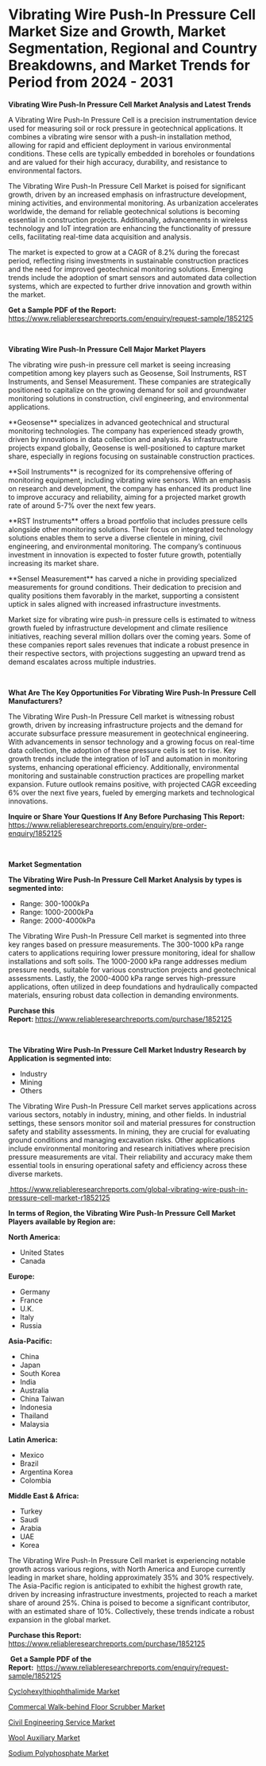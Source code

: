 <p><h1>Vibrating Wire Push-In Pressure Cell Market Size and Growth, Market Segmentation, Regional and Country Breakdowns, and Market Trends for Period from 2024 -  2031</h1></p><p><strong>Vibrating Wire Push-In Pressure Cell Market Analysis and Latest Trends</strong></p>
<p><p>A Vibrating Wire Push-In Pressure Cell is a precision instrumentation device used for measuring soil or rock pressure in geotechnical applications. It combines a vibrating wire sensor with a push-in installation method, allowing for rapid and efficient deployment in various environmental conditions. These cells are typically embedded in boreholes or foundations and are valued for their high accuracy, durability, and resistance to environmental factors.</p><p>The Vibrating Wire Push-In Pressure Cell Market is poised for significant growth, driven by an increased emphasis on infrastructure development, mining activities, and environmental monitoring. As urbanization accelerates worldwide, the demand for reliable geotechnical solutions is becoming essential in construction projects. Additionally, advancements in wireless technology and IoT integration are enhancing the functionality of pressure cells, facilitating real-time data acquisition and analysis.</p><p>The market is expected to grow at a CAGR of 8.2% during the forecast period, reflecting rising investments in sustainable construction practices and the need for improved geotechnical monitoring solutions. Emerging trends include the adoption of smart sensors and automated data collection systems, which are expected to further drive innovation and growth within the market.</p></p>
<p><strong>Get a Sample PDF of the Report:&nbsp;</strong> <a href="https://www.reliableresearchreports.com/enquiry/request-sample/1852125?utm_campaign=5&utm_medium=2&utm_source=Github&utm_content=ia&utm_term=19112024&utm_id=vibrating-wire-push-in-pressure-cell">https://www.reliableresearchreports.com/enquiry/request-sample/1852125</a></p>
<p>&nbsp;</p>
<p><strong>Vibrating Wire Push-In Pressure Cell Major Market Players</strong></p>
<p><p>The vibrating wire push-in pressure cell market is seeing increasing competition among key players such as Geosense, Soil Instruments, RST Instruments, and Sensel Measurement. These companies are strategically positioned to capitalize on the growing demand for soil and groundwater monitoring solutions in construction, civil engineering, and environmental applications.</p><p>**Geosense** specializes in advanced geotechnical and structural monitoring technologies. The company has experienced steady growth, driven by innovations in data collection and analysis. As infrastructure projects expand globally, Geosense is well-positioned to capture market share, especially in regions focusing on sustainable construction practices.</p><p>**Soil Instruments** is recognized for its comprehensive offering of monitoring equipment, including vibrating wire sensors. With an emphasis on research and development, the company has enhanced its product line to improve accuracy and reliability, aiming for a projected market growth rate of around 5-7% over the next few years.</p><p>**RST Instruments** offers a broad portfolio that includes pressure cells alongside other monitoring solutions. Their focus on integrated technology solutions enables them to serve a diverse clientele in mining, civil engineering, and environmental monitoring. The company’s continuous investment in innovation is expected to foster future growth, potentially increasing its market share.</p><p>**Sensel Measurement** has carved a niche in providing specialized measurements for ground conditions. Their dedication to precision and quality positions them favorably in the market, supporting a consistent uptick in sales aligned with increased infrastructure investments.</p><p>Market size for vibrating wire push-in pressure cells is estimated to witness growth fueled by infrastructure development and climate resilience initiatives, reaching several million dollars over the coming years. Some of these companies report sales revenues that indicate a robust presence in their respective sectors, with projections suggesting an upward trend as demand escalates across multiple industries.</p></p>
<p>&nbsp;</p>
<p><strong>What Are The Key Opportunities For Vibrating Wire Push-In Pressure Cell Manufacturers?</strong></p>
<p><p>The Vibrating Wire Push-In Pressure Cell market is witnessing robust growth, driven by increasing infrastructure projects and the demand for accurate subsurface pressure measurement in geotechnical engineering. With advancements in sensor technology and a growing focus on real-time data collection, the adoption of these pressure cells is set to rise. Key growth trends include the integration of IoT and automation in monitoring systems, enhancing operational efficiency. Additionally, environmental monitoring and sustainable construction practices are propelling market expansion. Future outlook remains positive, with projected CAGR exceeding 6% over the next five years, fueled by emerging markets and technological innovations.</p></p>
<p><strong>Inquire or Share Your Questions If Any Before Purchasing This Report:</strong> <a href="https://www.reliableresearchreports.com/enquiry/pre-order-enquiry/1852125?utm_campaign=5&utm_medium=2&utm_source=Github&utm_content=ia&utm_term=19112024&utm_id=vibrating-wire-push-in-pressure-cell">https://www.reliableresearchreports.com/enquiry/pre-order-enquiry/1852125</a></p>
<p>&nbsp;</p>
<p><strong>Market Segmentation</strong></p>
<p><strong>The Vibrating Wire Push-In Pressure Cell Market Analysis by types is segmented into:</strong></p>
<p><ul><li>Range: 300-1000kPa</li><li>Range: 1000-2000kPa</li><li>Range: 2000-4000kPa</li></ul></p>
<p><p>The Vibrating Wire Push-In Pressure Cell market is segmented into three key ranges based on pressure measurements. The 300-1000 kPa range caters to applications requiring lower pressure monitoring, ideal for shallow installations and soft soils. The 1000-2000 kPa range addresses medium pressure needs, suitable for various construction projects and geotechnical assessments. Lastly, the 2000-4000 kPa range serves high-pressure applications, often utilized in deep foundations and hydraulically compacted materials, ensuring robust data collection in demanding environments.</p></p>
<p><strong>Purchase this Report:&nbsp;</strong><a href="https://www.reliableresearchreports.com/purchase/1852125?utm_campaign=5&utm_medium=2&utm_source=Github&utm_content=ia&utm_term=19112024&utm_id=vibrating-wire-push-in-pressure-cell">https://www.reliableresearchreports.com/purchase/1852125</a></p>
<p>&nbsp;</p>
<p><strong>The Vibrating Wire Push-In Pressure Cell Market Industry Research by Application is segmented into:</strong></p>
<p><ul><li>Industry</li><li>Mining</li><li>Others</li></ul></p>
<p><p>The Vibrating Wire Push-In Pressure Cell market serves applications across various sectors, notably in industry, mining, and other fields. In industrial settings, these sensors monitor soil and material pressures for construction safety and stability assessments. In mining, they are crucial for evaluating ground conditions and managing excavation risks. Other applications include environmental monitoring and research initiatives where precision pressure measurements are vital. Their reliability and accuracy make them essential tools in ensuring operational safety and efficiency across these diverse markets.</p></p>
<p><a href="https://www.reliableresearchreports.com/global-vibrating-wire-push-in-pressure-cell-market-r1852125?utm_campaign=5&utm_medium=2&utm_source=Github&utm_content=ia&utm_term=19112024&utm_id=vibrating-wire-push-in-pressure-cell">&nbsp;https://www.reliableresearchreports.com/global-vibrating-wire-push-in-pressure-cell-market-r1852125</a></p>
<p><strong>In terms of Region, the Vibrating Wire Push-In Pressure Cell Market Players available by Region are:</strong></p>
<p>
    <p> <strong> North America: </strong>
        <ul>
            <li>United States</li>
            <li>Canada</li>
        </ul>
        </p> 
    <p> <strong> Europe: </strong>
        <ul>
            <li>Germany</li>
            <li>France</li>
            <li>U.K.</li>
            <li>Italy</li>
            <li>Russia</li>
        </ul>
        </p> 
    <p> <strong> Asia-Pacific: </strong>
        <ul>
            <li>China</li>
            <li>Japan</li>
            <li>South Korea</li>
            <li>India</li>
            <li>Australia</li>
            <li>China Taiwan</li>
            <li>Indonesia</li>
            <li>Thailand</li>
            <li>Malaysia</li>
        </ul>
        </p> 
    <p> <strong> Latin America: </strong>
        <ul>
            <li>Mexico</li>
            <li>Brazil</li>
            <li>Argentina Korea</li>
            <li>Colombia</li>
        </ul>
        </p> 
    <p> <strong> Middle East & Africa: </strong>
        <ul>
            <li>Turkey</li>
            <li>Saudi</li>
            <li>Arabia</li>
            <li>UAE</li>
            <li>Korea</li>
        </ul>
    </p>
    </p>
<p><p>The Vibrating Wire Push-In Pressure Cell market is experiencing notable growth across various regions, with North America and Europe currently leading in market share, holding approximately 35% and 30% respectively. The Asia-Pacific region is anticipated to exhibit the highest growth rate, driven by increasing infrastructure investments, projected to reach a market share of around 25%. China is poised to become a significant contributor, with an estimated share of 10%. Collectively, these trends indicate a robust expansion in the global market.</p></p>
<p><strong>Purchase this Report: </strong><a href="https://www.reliableresearchreports.com/purchase/1852125?utm_campaign=5&utm_medium=2&utm_source=Github&utm_content=ia&utm_term=19112024&utm_id=vibrating-wire-push-in-pressure-cell">https://www.reliableresearchreports.com/purchase/1852125</a></p>
<p>&nbsp;<strong>Get a Sample PDF of the Report:&nbsp;&nbsp;</strong><a href="https://www.reliableresearchreports.com/enquiry/request-sample/1852125?utm_campaign=5&utm_medium=2&utm_source=Github&utm_content=ia&utm_term=19112024&utm_id=vibrating-wire-push-in-pressure-cell">https://www.reliableresearchreports.com/enquiry/request-sample/1852125</a></p>
<p><strong></strong></p>
<p><p><a href="https://www.linkedin.com/pulse/deep-dive-cyclohexylthiophthalimide-market-itstrends-jj3re?utm_campaign=5&utm_medium=2&utm_source=Github&utm_content=ia&utm_term=19112024&utm_id=vibrating-wire-push-in-pressure-cell">Cyclohexylthiophthalimide Market</a></p><p><a href="https://github.com/FlorianWolf90/Market-Research-Report-List-1/blob/main/commercal-walk-behind-floor-scrubber-market.md?utm_campaign=5&utm_medium=2&utm_source=Github&utm_content=ia&utm_term=19112024&utm_id=vibrating-wire-push-in-pressure-cell">Commercal Walk-behind Floor Scrubber Market</a></p><p><a href="https://issuu.com/reportprime-2/docs/civil-engineering-service-market-si_3d834e56ed92cf?utm_campaign=5&utm_medium=2&utm_source=Github&utm_content=ia&utm_term=19112024&utm_id=vibrating-wire-push-in-pressure-cell">Civil Engineering Service Market</a></p><p><a href="https://github.com/lylyparadise/Market-Research-Report-List-5/blob/main/wool-auxiliary-market.md?utm_campaign=5&utm_medium=2&utm_source=Github&utm_content=ia&utm_term=19112024&utm_id=vibrating-wire-push-in-pressure-cell">Wool Auxiliary Market</a></p><p><a href="https://www.linkedin.com/pulse/sodium-polyphosphate-market2024-2031-industry-insights-137le?utm_campaign=5&utm_medium=2&utm_source=Github&utm_content=ia&utm_term=19112024&utm_id=vibrating-wire-push-in-pressure-cell">Sodium Polyphosphate Market</a></p></p>